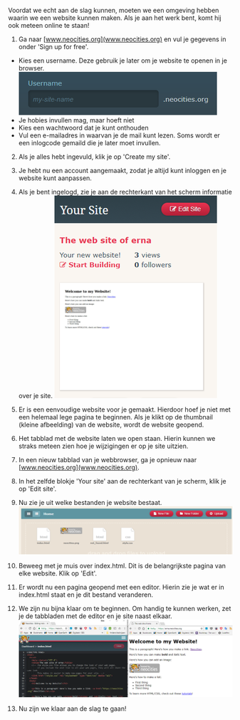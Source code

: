 Voordat we echt aan de slag kunnen, moeten we een omgeving hebben waarin we een website kunnen maken. Als je aan het werk bent, komt hij ook meteen online te staan!

1. Ga naar [www.neocities.org](www.neocities.org) en vul je gegevens in onder 'Sign up for free'. 
  * Kies een username. Deze gebruik je later om je website te openen in je browser.
  ![](../assets/neocities_username.png)
  * Je hobies invullen mag, maar hoeft niet
  * Kies een wachtwoord dat je kunt onthouden
  * Vul een e-mailadres in waarvan je de mail kunt lezen. Soms wordt er een inlogcode gemaild die je later moet invullen.

2. Als je alles hebt ingevuld, klik je op 'Create my site'.

3. Je hebt nu een account aangemaakt, zodat je altijd kunt inloggen en je website kunt aanpassen.

4. Als je bent ingelogd, zie je aan de rechterkant van het scherm informatie over je site.
![](../assets/your-site.png)

5. Er is een eenvoudige website voor je gemaakt. Hierdoor hoef je niet met een helemaal lege pagina te beginnen. Als je klikt op de thumbnail (kleine afbeelding) van de website, wordt de website geopend. 

6. Het tabblad met de website laten we open staan. Hierin kunnen we straks meteen zien hoe je wijzigingen er op je site uitzien.

7. In een nieuw tabblad van je webbrowser, ga je opnieuw naar [www.neocities.org](www.neocities.org). 

8. In het zelfde blokje 'Your site' aan de rechterkant van je scherm, klik je op 'Edit site'.

9. Nu zie je uit welke bestanden je website bestaat.
![](../assets/edit_site.png)

10. Beweeg met je muis over index.html. Dit is de belangrijkste pagina van elke website. Klik op 'Edit'.

11. Er wordt nu een pagina geopend met een editor. Hierin zie je wat er in index.html staat en je dit bestand veranderen.

12. We zijn nu bijna klaar om te beginnen. Om handig te kunnen werken, zet je de tabbladen met de editor en je site naast elkaar. 
![](../assets/editor_site.png)

13. Nu zijn we klaar aan de slag te gaan!